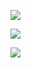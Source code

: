 ![](https://i.imgur.com/SoIEKl3.jpg)

![](https://i.imgur.com/s8i6DbV.jpg)

![](https://i.imgur.com/Te0rpO7.jpg)
